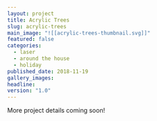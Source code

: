 ```yaml
---
layout: project
title: Acrylic Trees
slug: acrylic-trees
main_image: "![[acrylic-trees-thumbnail.svg]]"
featured: false
categories:
  - laser
  - around the house
  - holiday
published_date: 2018-11-19
gallery_images: 
headline: 
version: "1.0"
---
```


More project details coming soon!